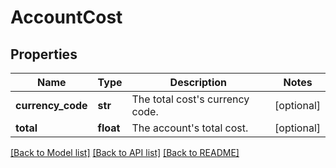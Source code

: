 # AccountCost

## Properties
Name | Type | Description | Notes
------------ | ------------- | ------------- | -------------
**currency_code** | **str** | The total cost&#39;s currency code. | [optional] 
**total** | **float** | The account&#39;s total cost. | [optional] 

[[Back to Model list]](../README.md#documentation-for-models) [[Back to API list]](../README.md#documentation-for-api-endpoints) [[Back to README]](../README.md)


